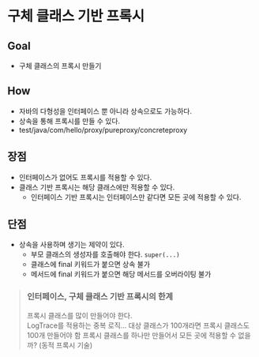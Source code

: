 # 구체 클래스 기반 프록시

## Goal
- 구체 클래스의 프록시 만들기

## How
- 자바의 다형성을 인터페이스 뿐 아니라 상속으로도 가능하다.
- 상속을 통해 프록시를 만들 수 있다.
- test/java/com/hello/proxy/pureproxy/concreteproxy

## 장점
- 인터페이스가 없어도 프록시를 적용할 수 있다.
- 클래스 기반 프록시는 해당 클래스에만 적용할 수 있다.
  - 인터페이스 기반 프록시는 인터페이스만 같다면 모든 곳에 적용할 수 있다.

## 단점
- 상속을 사용하며 생기는 제약이 있다.
  - 부모 클래스의 생성자를 호출해야 한다. `super(...)`
  - 클래스에 final 키워드가 붙으면 상속 불가
  - 메서드에 final 키워드가 붙으면 해당 메서드를 오버라이팅 불가

> ### 인터페이스, 구체 클래스 기반 프록시의 한계
> 프록시 클래스를 많이 만들어야 한다.\
> LogTrace를 적용하는 중복 로직... 대상 클래스가 100개라면 프록시 클래스도 100개 만들어야 함
> 프록시 클래스를 하나만 만들어서 모든 곳에 적용할 수 없을까? (동적 프록시 기술)
